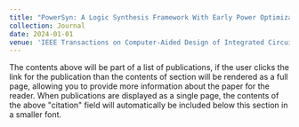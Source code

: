 ```yaml
---
title: "PowerSyn: A Logic Synthesis Framework With Early Power Optimization"
collection: Journal
date: 2024-01-01
venue: 'IEEE Transactions on Computer-Aided Design of Integrated Circuits and Systems'
---
```


The contents above will be part of a list of publications, if the user clicks the link for the publication than the contents of section will be rendered as a full page, allowing you to provide more information about the paper for the reader. When publications are displayed as a single page, the contents of the above "citation" field will automatically be included below this section in a smaller font.
